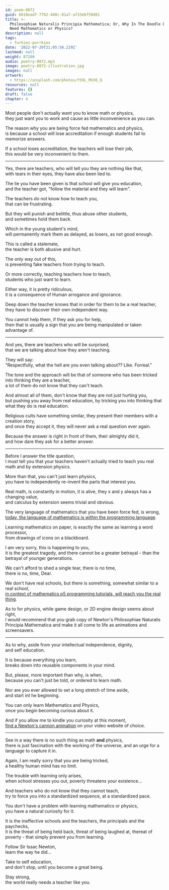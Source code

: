 ```yaml
---
id: poem-0872
guid: 6610ead7-7762-440c-81a7-af33ebf59d81
title: >-
  Philosophiae Naturalis Principia Mathematica; Or, Why In The Doodle Do I Even
  Need Mathematics or Physics?
description: null
tags:
  - furkies-purrkies
date: '2022-07-20T21:05:58.229Z'
lastmod: null
weight: 87200
audio: poetry-0872.mp3
image: poetry-0872-illustration.jpg
images: null
artwork:
  - https://unsplash.com/photos/YS9L_M1V6_Q
resources: null
features: {}
draft: false
chapter: 4
---
```


Most people don't actually want you to know math or physics,\
they just want you to work and cause as little inconvenience as you can.

The reason why you are being force fed mathematics and physics,\
is because a school will lose accreditation if enough students fail to memorize answers.

If a school loses accreditation, the teachers will lose their job,\
this would be very inconvenient to them.

---

Yes, there are teachers, who will tell you they are nothing like that,\
with tears in their eyes, they have also been lied to.

The lie you have been given is that school will give you education,\
and the teacher got, "follow the material and they will learn".

The teachers do not know how to teach you,\
that can be frustrating.

But they will punish and belittle, thus abuse other students,\
and sometimes hold them back.

Which in the young student's mind,\
will permanently mark them as delayed, as losers, as not good enough.

This is called a stalemate,\
the teacher is both abusive and hurt.

The only way out of this,\
is preventing fake teachers from trying to teach.

Or more correctly, teaching teachers how to teach,\
students who just want to learn.

Either way, it is pretty ridiculous,\
it is a consequence of Human arrogance and ignorance.

Deep down the teacher knows that in order for them to be a real teacher,\
they have to discover their own independent way.

You cannot help them, if they ask you for help,\
then that is usually a sign that you are being manipulated or taken advantage of.

---

And yes, there are teachers who will be surprised,\
that we are talking about how they aren't teaching.

They will say:\
"Respectfully, what the hell are you even talking about?? Like. Forreal."

The tone and the approach will be that of someone who has been tricked into thinking they are a teacher,\
a lot of them do not know that they can't teach.

And almost all of them, don't know that they are not just hurting you,\
but pushing you away from real education, by tricking you into thinking that what they do is real education.

Religious cults have something similar, they present their members with a creation story,\
and once they accept it, they will never ask a real question ever again.

Because the answer is right in front of them, their almighty did it,\
and how dare they ask for a better answer.

---

Before I answer the title question,\
I must tell you that your teachers haven't actually tried to teach you real math and by extension physics.

More than that, you can't just learn physics,\
you have to independently re-invent the parts that interest you.

Real math, is constantly in motion, it is alive, they x and y always has a changing value,\
and calculus by extension seems trivial and obvious.

The very language of mathematics that you have been force fed, is wrong,\
[today, the language of mathematics is within the programming language](https://github.com/Jam3/math-as-code).

Learning mathematics on paper, is exactly the same as learning a word processor,\
from drawings of icons on a blackboard.

I am very sorry, this is happening to you,\
it is the greatest tragedy, and there cannot be a greater betrayal - than the betrayal of younger generations.

We can't afford to shed a single tear, there is no time,\
there is no, time, Dear.

We don't have real schools, but there is something, somewhat similar to a real school,\
[in context of mathematics p5 programming tutorials, will reach you the real thing](https://www.youtube.com/watch?v=HerCR8bw_GE\&list=PLRqwX-V7Uu6Zy51Q-x9tMWIv9cueOFTFA).

As to for physics, while game design, or 2D engine design seems about right,\
I would recommend that you grab copy of Newton's Philosophiae Naturalis Principia Mathematica and make it all come to life as animations and screensavers.

---

As to why, aside from your intellectual independence, dignity,\
and self education.

It is because everything you learn,\
breaks down into reusable components in your mind.

But, please, more important than why, is when,\
because you can't just be told, or ordered to learn math.

Nor are you ever allowed to set a long stretch of time aside,\
and start int he beginning.

You can only learn Mathematics and Physics,\
once you begin becoming curious about it.

And if you allow me to kindle you curiosity at this moment,\
[find a Newton's cannon animation](https://www.youtube.com/watch?v=WYbTki3Mbd0) on your video website of choice.

---

See in a way there is no such thing as math **and** physics,\
there is just fascination with the working of the universe, and an urge for a language to capture it in.

Again, I am really sorry that you are being tricked,\
a healthy human mind has no limit.

The trouble with learning only arises,\
when school stresses you out, poverty threatens your existence...

And teachers who do not know that they cannot teach,\
try to force you into a standardized sequence, at a standardized pace.

You don't have a problem with learning mathematics or physics,\
you have a natural curiosity for it.

It is the ineffective schools and the teachers, the principals and the paychecks,\
it is the threat of being held back, threat of being laughed at, thereat of poverty - that simply prevent you from learning.

Follow Sir Issac Newton,\
learn the way he did...

Take to self education,\
and don't stop, until you become a great being.

Stay strong,\
the world really needs a teacher like you.
